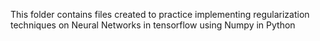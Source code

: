 This folder contains files created to practice implementing
regularization techniques on Neural Networks in tensorflow
using Numpy in Python